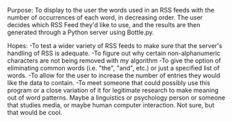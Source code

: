 Purpose: To display to the user the words used in an RSS feeds with the number of occurrences of each word, in decreasing order.  The user decides which
RSS Feed they'd like to use, and the results are then generated through a Python server using Bottle.py.

Hopes:
-To test a wider variety of RSS feeds to make sure that the server's handling of RSS is adequate.
-To figure out why certain non-alphanumeric characters are not being removed with my algorithm
-To give the option of eliminating common words (i.e. "the", "and", etc.) or just a specified list of words.
-To allow for the user to increase the number of entries they would like the data to contain.
-To meet someone that could possibly use this program or a close variation of it for legitimate research to
make meaning out of word patterns.  Maybe a linguistics or psychology person or someone 
that studies media, or maybe human computer interaction.  Not sure, but that would be cool.

